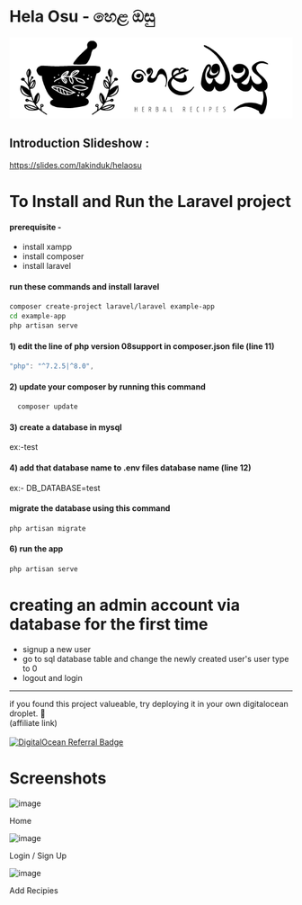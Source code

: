 # Hela Osu - හෙළ ඔසු


[![helaosu](https://github.com/LakinduK/helaosu/blob/main/public/assets/images/logo-dark.png)](https://github.com/LakinduK/helaosu/blob/main/public/assets/images/logo-dark.png)


## Introduction Slideshow :
https://slides.com/lakinduk/helaosu
# To Install and Run the Laravel project

#### prerequisite -
* install xampp
* install composer
* install laravel
  

#### run these commands and install laravel
```sh
composer create-project laravel/laravel example-app
cd example-app
php artisan serve
```
#### 1) edit the line of php version 08support in composer.json file (line 11)
```dart
"php": "^7.2.5|^8.0",
```
#### 2) update your composer by running this command
```dart
  composer update
```

#### 3) create a database in mysql 
ex:-test

#### 4) add that database name to .env files database name (line 12)
ex:-
  DB_DATABASE=test

#### migrate the database using this command
```sh
php artisan migrate
```
#### 6) run the app
```sh
php artisan serve
```
# creating an admin account via database for the first time
* signup a new user
* go to sql database table and change the newly created user's user type to 0
* logout and login 
---

if you found this project valueable, try deploying it in your own digitalocean droplet. 👦 </br>
(affiliate link)  </br>
</br>
[![DigitalOcean Referral Badge](https://web-platforms.sfo2.digitaloceanspaces.com/WWW/Badge%202.svg)](https://www.digitalocean.com/?refcode=a871472da2d9&utm_campaign=Referral_Invite&utm_medium=Referral_Program&utm_source=badge)

# Screenshots

![image](https://user-images.githubusercontent.com/38062348/113062074-04e9f580-9168-11eb-8955-40ae8a585e74.png)

Home

![image](https://user-images.githubusercontent.com/38062348/113061988-dbc96500-9167-11eb-85c6-e86d6caf983d.png)

Login / Sign Up

![image](https://user-images.githubusercontent.com/38062348/113062225-437fb000-9168-11eb-898e-2160d0b37b1b.png)

Add Recipies

